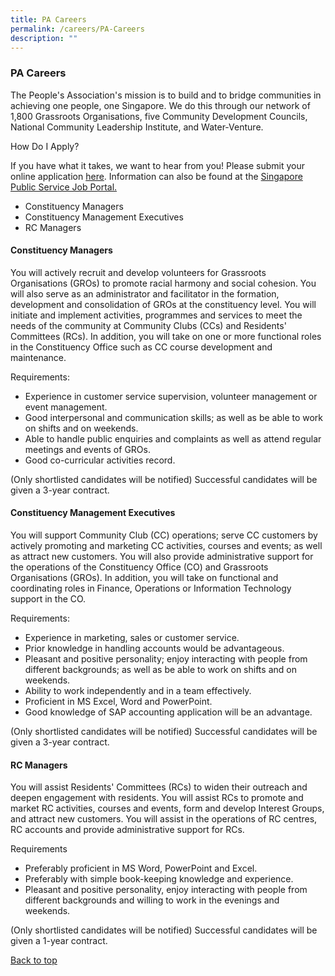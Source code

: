 ```yaml
---
title: PA Careers
permalink: /careers/PA-Careers
description: ""
---
```

### PA Careers


The People's Association's mission is to build and to bridge communities in achieving one people, one Singapore. We do this through our network of 1,800 Grassroots Organisations, five Community Development Councils, National Community Leadership Institute, and Water-Venture.

How Do I Apply?

If you have what it takes, we want to hear from you! Please submit your online application [here](https://careers.pageuppeople.com/688/cwlive/en/filter/?search-keyword=&category=&brand=people%27s+association&job-sector). Information can also be found at the [Singapore Public Service Job Portal.](https://www.careers.gov.sg/)

* Constituency Managers
* Constituency Management Executives
* RC Managers

#### Constituency Managers

You will actively recruit and develop volunteers for Grassroots Organisations (GROs) to promote racial harmony and social cohesion. You will also serve as an administrator and facilitator in the formation, development and consolidation of GROs at the constituency level. You will initiate and implement activities, programmes and services to meet the needs of the community at Community Clubs (CCs) and Residents' Committees (RCs). In addition, you will take on one or more functional roles in the Constituency Office such as CC course development and maintenance.

Requirements:

* Experience in customer service supervision, volunteer management or event management.
* Good interpersonal and communication skills; as well as be able to work on shifts and on weekends.
* Able to handle public enquiries and complaints as well as attend regular meetings and events of GROs.
* Good co-curricular activities record.


(Only shortlisted candidates will be notified)
Successful candidates will be given a 3-year contract.


#### Constituency Management Executives

You will support Community Club (CC) operations; serve CC customers by actively promoting and marketing CC activities, courses and events; as well as attract new customers. You will also provide administrative support for the operations of the Constituency Office (CO) and Grassroots Organisations (GROs). In addition, you will take on functional and coordinating roles in Finance, Operations or Information Technology support in the CO.

Requirements:

* Experience in marketing, sales or customer service.
* Prior knowledge in handling accounts would be advantageous.
* Pleasant and positive personality; enjoy interacting with people from different backgrounds; as well as be able to work on shifts and on weekends.
* Ability to work independently and in a team effectively.
* Proficient in MS Excel, Word and PowerPoint.
* Good knowledge of SAP accounting application will be an advantage.


(Only shortlisted candidates will be notified)
Successful candidates will be given a 3-year contract.


#### RC Managers

You will assist Residents' Committees (RCs) to widen their outreach and deepen engagement with residents. You will assist RCs to promote and market RC activities, courses and events, form and develop Interest Groups, and attract new customers. You will assist in the operations of RC centres, RC accounts and provide administrative support for RCs.

Requirements

* Preferably proficient in MS Word, PowerPoint and Excel.
* Preferably with simple book-keeping knowledge and experience.
* Pleasant and positive personality, enjoy interacting with people from different backgrounds and willing to work in the evenings and weekends.


(Only shortlisted candidates will be notified)
Successful candidates will be given a 1-year contract.

[Back to top](#1)
